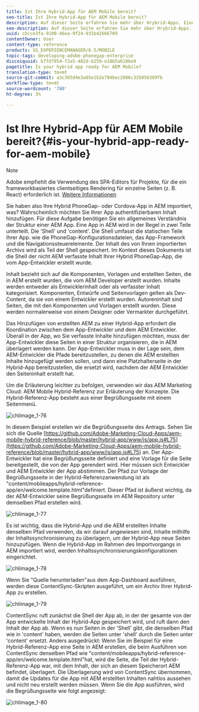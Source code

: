 ```yaml
---
title: Ist Ihre Hybrid-App für AEM Mobile bereit?
seo-title: Ist Ihre Hybrid-App für AEM Mobile bereit?
description: Auf dieser Seite erfahren Sie mehr über Hrybrid-Apps. Eine App in AEM wird in der Regel in zwei Teile unterteilt. Die 'Shell' und 'content' und diese Seite bieten weitere Einblicke zu diesen Themen.
seo-description: Auf dieser Seite erfahren Sie mehr über Hrybrid-Apps. Eine App in AEM wird in der Regel in zwei Teile unterteilt. Die 'Shell' und 'content' und diese Seite bieten weitere Einblicke zu diesen Themen.
uuid: cbcce3fa-9100-46ea-9f24-931b42666709
contentOwner: User
content-type: reference
products: SG_EXPERIENCEMANAGER/6.5/MOBILE
topic-tags: developing-adobe-phonegap-enterprise
discoiquuid: b7fd7954-f2a5-402d-b259-e18b5a618be9
pagetitle: Is your hybrid app ready for AEM Mobile?
translation-type: tm+mt
source-git-commit: a3c303d4e3a85e1b2e794bec2006c335056309fb
workflow-type: tm+mt
source-wordcount: '780'
ht-degree: 3%

---
```



# Ist Ihre Hybrid-App für AEM Mobile bereit?{#is-your-hybrid-app-ready-for-aem-mobile}

>[!NOTE]
>
>Adobe empfiehlt die Verwendung des SPA-Editors für Projekte, für die ein frameworkbasiertes clientseitiges Rendering für einzelne Seiten (z. B. React) erforderlich ist. [Weitere Informationen](/help/sites-developing/spa-overview.md)

Sie haben also Ihre Hybrid PhoneGap- oder Cordova-App in AEM importiert, was? Wahrscheinlich möchten Sie Ihrer App authentifizierbaren Inhalt hinzufügen. Für diese Aufgabe benötigen Sie ein allgemeines Verständnis der Struktur einer AEM App. Eine App in AEM wird in der Regel in zwei Teile unterteilt. Die &#39;Shell&#39; und &#39;content&#39;. Die Shell umfasst die statischen Teile Ihrer App. wie die PhoneGap-Konfigurationsdateien, das App-Framework und die Navigationssteuerelemente. Der Inhalt des von Ihnen importierten Archivs wird als Teil der Shell gespeichert. Im Kontext dieses Dokuments ist die Shell der nicht AEM verfasste Inhalt Ihrer Hybrid PhoneGap-App, die vom App-Entwickler erstellt wurde.

Inhalt bezieht sich auf die Komponenten, Vorlagen und erstellten Seiten, die in AEM erstellt wurden, die vom AEM Developer erstellt wurden. Inhalte werden entweder als Entwicklerinhalt oder als verfasster Inhalt kategorisiert. Komponenten, Entwürfe und Seitenvorlagen gelten als Dev-Content, da sie von einem Entwickler erstellt wurden. Autoreninhalt sind Seiten, die mit den Komponenten und Vorlagen erstellt wurden. Diese werden normalerweise von einem Designer oder Vermarkter durchgeführt.

Das Hinzufügen von erstellten AEM zu einer Hybrid-App erfordert die Koordination zwischen dem App-Entwickler und dem AEM Entwickler. Überall in der App, wo Sie verfasste Inhalte hinzufügen möchten, muss der App-Entwickler diese Seiten in einer Struktur organisieren, die in AEM überlagert werden kann. Der App-Entwickler muss in der Lage sein, dem AEM-Entwickler die Pfade bereitzustellen, zu denen die AEM erstellten Inhalte hinzugefügt werden sollen, und dann eine Platzhalterseite in der Hybrid-App bereitzustellen, die ersetzt wird, nachdem der AEM Entwickler den Seiteninhalt erstellt hat.

Um die Erläuterung leichter zu befolgen, verwenden wir das AEM Marketing Cloud: AEM Mobile Hybrid-Referenz zur Erläuterung der Konzepte. Die Hybrid-Referenz-App besteht aus einer Begrüßungsseite mit einem Seitenmenü.

![chlimage_1-76](assets/chlimage_1-76.png)

In diesem Beispiel erstellen wir die Begrüßungsseite des Antrags. Sehen Sie sich die Quelle [https://github.com/Adobe-Marketing-Cloud-Apps/aem-mobile-hybrid-reference/blob/master/hybrid-app/www/js/app.js#L75](https://github.com/Adobe-Marketing-Cloud-Apps/aem-mobile-hybrid-reference/blob/master/hybrid-app/www/js/app.js#L75) an. Der App-Entwickler hat eine Begrüßungsseite definiert und eine Vorlage für die Seite bereitgestellt, die von der App gerendert wird. Hier müssen sich Entwickler und AEM Entwickler der App abstimmen. Der Pfad zur Vorlage der Begrüßungsseite in der Hybrid-Referenzanwendung ist als &quot;content/mobileapps/hybrid-reference-app/en/welcome.template.html&quot;definiert. Dieser Pfad ist äußerst wichtig, da der AEM-Entwickler seine Begrüßungsseite im AEM Repository unter demselben Pfad erstellen wird.

![chlimage_1-77](assets/chlimage_1-77.png)

Es ist wichtig, dass die Hybrid-App und die AEM erstellten Inhalte denselben Pfad verwenden, da wir darauf angewiesen sind, Inhalte mithilfe der Inhaltssynchronisierung zu überlagern, um der Hybrid-App neue Seiten hinzuzufügen. Wenn die Hybrid-App im Rahmen des Importvorgangs in AEM importiert wird, werden Inhaltssynchronisierungskonfigurationen eingerichtet.

![chlimage_1-78](assets/chlimage_1-78.png)

Wenn Sie &quot;Quelle herunterladen&quot;aus dem App-Dashboard ausführen, werden diese ContentSync-Skripten ausgeführt, um ein Archiv Ihrer Hybrid-App zu erstellen.

![chlimage_1-79](assets/chlimage_1-79.png)

ContentSync ruft zunächst die Shell der App ab, in der der gesamte von der App entwickelte Inhalt der Hybrid-App gespeichert wird, und ruft dann den Inhalt der App ab. Wenn es nun Seiten in der &#39;Shell&#39; gibt, die denselben Pfad wie in &#39;content&#39; haben, werden die Seiten unter &#39;shell&#39; durch die Seiten unter &#39;content&#39; ersetzt. Anders ausgedrückt: Wenn Sie im Beispiel für eine Hybrid-Referenz-App eine Seite in AEM erstellen, die beim Ausführen von ContentSync denselben Pfad wie &quot;content/mobileapps/hybrid-reference-app/en/welcome.template.html&quot;hat, wird die Seite, die Teil der Hybrid-Referenz-App war, mit dem Inhalt, der sich an diesem Speicherort AEM befindet, überlagert. Die Überlagerung wird von ContentSync übernommen, damit die Updates für die App mit AEM erstellten Inhalten nahtlos aussehen und nicht neu erstellt werden müssen. Wenn Sie die App ausführen, wird die Begrüßungsseite wie folgt angezeigt:

![chlimage_1-80](assets/chlimage_1-80.png)
